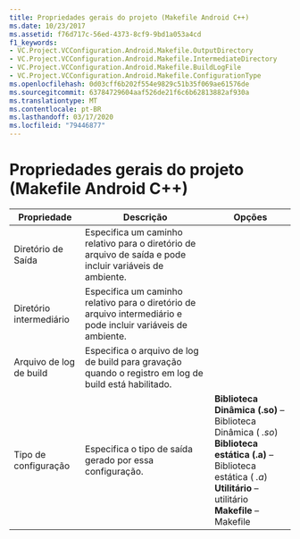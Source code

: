 ```yaml
---
title: Propriedades gerais do projeto (Makefile Android C++)
ms.date: 10/23/2017
ms.assetid: f76d717c-56ed-4373-8cf9-9bd1a053a4cd
f1_keywords:
- VC.Project.VCConfiguration.Android.Makefile.OutputDirectory
- VC.Project.VCConfiguration.Android.Makefile.IntermediateDirectory
- VC.Project.VCConfiguration.Android.Makefile.BuildLogFile
- VC.Project.VCConfiguration.Android.Makefile.ConfigurationType
ms.openlocfilehash: 0d03cff6b202f554e9829c51b35f069ae61576de
ms.sourcegitcommit: 63784729604aaf526de21f6c6b62813882af930a
ms.translationtype: MT
ms.contentlocale: pt-BR
ms.lasthandoff: 03/17/2020
ms.locfileid: "79446877"
---
```

# <a name="general-project-properties-android-c-makefile"></a>Propriedades gerais do projeto (Makefile Android C++)

| Propriedade | Descrição | Opções |
|--|--|--|
| Diretório de Saída | Especifica um caminho relativo para o diretório de arquivo de saída e pode incluir variáveis de ambiente. |
| Diretório intermediário | Especifica um caminho relativo para o diretório de arquivo intermediário e pode incluir variáveis de ambiente. |
| Arquivo de log de build | Especifica o arquivo de log de build para gravação quando o registro em log de build está habilitado. |
| Tipo de configuração | Especifica o tipo de saída gerado por essa configuração. | **Biblioteca Dinâmica (.so)** – Biblioteca Dinâmica ( *.so*)<br>**Biblioteca estática (.a)** – Biblioteca estática ( *.a*)<br>**Utilitário** – utilitário<br>**Makefile** – Makefile<br> |
